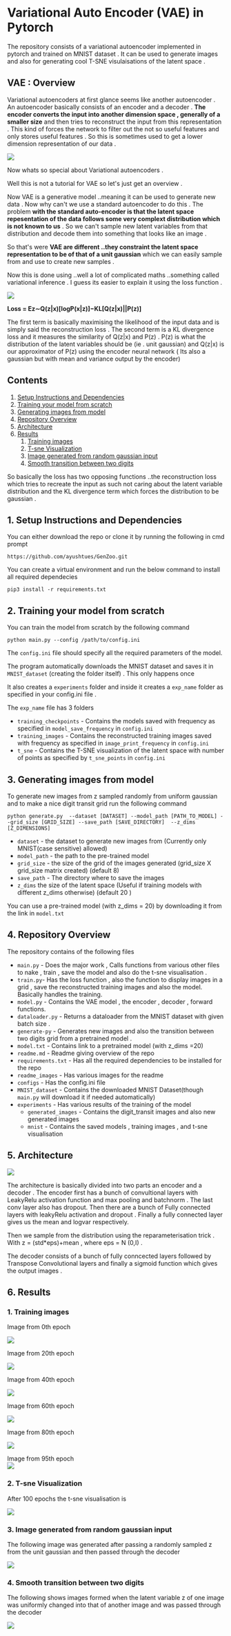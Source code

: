 # Variational Auto Encoder (VAE) in Pytorch
The repository consists of a variational autoencoder implemented in pytorch and trained on MNIST dataset . It can be used to generate images and also for generating cool T-SNE visulaisations of the latent space .

## VAE : Overview

Variational autoencoders at first glance seems like another autoencoder . An autoencoder basically consists of an encoder and a decoder . **The encoder converts the input into another dimension space , generally of a smaller size**  and then tries to reconstruct the input from this representation . This kind of forces the network to filter out the not so useful features and only stores useful features .  So this is sometimes used to get a lower dimension representation of our data .

<img src='readme_images/autoencoder.png' style="max-width:100%">


Now whats so special about Variational autoencoders .

Well this is not a tutorial for VAE so let's just get an overview .

Now VAE is a generative model ..meaning it can be used to generate new data . Now why can't we use a standard autoencoder to do this . The problem **with the standard auto-encoder is that the latent space repesentation of the data follows some very complext distribution which is not known to us** . So we can't sample new latent variables from that distribution and decode them into something that looks like an image .

So that's were **VAE are different ..they constraint the latent space representation to be of that of a unit gaussian** which we can easily sample from and use to create new samples . 

Now this is done using ..well a lot of complicated maths ..something called variational inference . I guess its easier to explain it using the loss function . 


<img src='readme_images/vae.png' style="max-width:100%">



  
 **Loss = Ez∼Q(z|x)[logP(x|z)]−KL[Q(z|x)||P(z)]**
  
  
The first term is basically maximising the likelihood of the input data and is simply said the reconstruction loss . The second term is a KL divergence loss and it measures the similarity of Q(z|x) and P(z) . P(z) is what the distribution of the latent variables should be (ie . unit gaussian) and Q(z|x) is our approximator of P(z) using the encoder neural network ( Its also a gaussian but with mean and variance output by the encoder)

## Contents
1. [Setup Instructions and Dependencies](#1-setup-instructions-and-dependencies)
2. [Training your model from scratch](#2-training-your-model-from-scratch)
3. [Generating images from model](#3-generating-images-from-model)
4. [Repository Overview](#4-repository-overview)
5. [Architecture](#5-architecture)
6. [Results](#6-results)
    1. [Training images](#1-training-images)
    2. [T-sne Visualization](#2-t-sne-visualization)
    3. [Image generated from random gaussian input ](#3-image-generated-from-random-gaussian-input)
    4. [Smooth transition between two digits](#4-smooth-transition-between-two-digits)

So basically the loss has two opposing functions ..the reconstruction loss which tries to recreate the input as such not caring about the latent variable distribution and the KL divergence term which forces the distribution to be gaussian .

## 1. Setup Instructions and Dependencies
You can either download the repo or clone it by running the following in cmd prompt
```
https://github.com/ayushtues/GenZoo.git
```
You can create a virtual environment and run the below command to install all required dependecies

```
pip3 install -r requirements.txt
```

## 2. Training your model from scratch

You can train the model from scratch by the following command 
```
python main.py --config /path/to/config.ini

```
The `config.ini` file should specify all the required parameters of the model.

The program automatically downloads the MNIST dataset and saves it in `MNIST_dataset` (creating the folder itself) . This only happens once

It also creates a `experiments` folder and inside it creates a `exp_name` folder as specified in your config.ini file .

The `exp_name` file has 3 folders
- `training_checkpoints` - Contains  the  models saved with frequency as specified in `model_save_frequency` in  `config.ini`
- `training_images` -  Contains the reconstructed training images saved with frequency as  specified in `image_print_frequency` in `config.ini`
- `t_sne` - Contains the T-SNE visualization of the latent space with number of points as specified by `t_sne_points` in `config.ini`

## 3. Generating images from model

To generate new images from z sampled randomly from uniform gaussian and to make a nice digit transit grid run the following command 
```
python generate.py  --dataset [DATASET] --model_path [PATH_TO_MODEL] --grid_size [GRID_SIZE] --save_path [SAVE_DIRECTORY]  --z_dims [Z_DIMENSIONS]
```

- `dataset` - the dataset to generate new images from (Currently only MNIST(case sensitive) allowed)
- `model_path` - the path to the pre-trained model
- `grid_size`  - the size of the grid of the images generated (grid_size X grid_size matrix created) (default 8)
- `save_path` - The directory where to save the images
- `z_dims` the size of the latent space (Useful if training models with different z_dims otherwise) (default 20 )

You can use a pre-trained model (with z_dims = 20) by downloading it from the link in `model.txt`

## 4. Repository Overview

The repository contains of the following files

- `main.py` - Does the major work , Calls functions from various other files to nake , train , save the model and also do the t-sne visualisation .
- `train.py`-  Has the loss function , also the function to display images in a grid , save the reconstructed training images and also the model. Basically handles the training.
- `model.py` - Contains the VAE model , the encoder , decoder , forward functions.
- `dataloader.py` - Returns a dataloader from the MNIST dataset with given batch size .
- `generate-py` - Generates new images and also the transition between two digits grid from a pretrained model .
- `model.txt` - Contains link to a pretrained model (with z_dims =20)
- `readme.md` - Readme giving overview of the repo
- `requirements.txt` - Has all the required dependencies to be installed  for the repo
- `readme_images` - Has various images for the readme
- `configs` - Has the config.ini file 
- `MNIST_dataset` - Contains the downloaded MNIST Dataset(though `main.py` will download it if needed automatically)
- `experiments` - Has various results of the training of the model
    - `generated_images` - Contains the digit_transit images and also new generated images
    - `mnist` - Contains the saved models , training images , and t-sne visualisation

## 5. Architecture

<img src='readme_images/VAE_architecture.png' style="max-width:100%">

The architecture is basically divided into two parts  an encoder and a decoder .
The encoder first has a bunch of convultional layers with LeakyRelu activation function and max pooling and batchnorm . The last conv layer also has dropout. Then there are a bunch of Fully connected layers with leakyRelu activation and dropout . Finally a fully connected layer gives us the mean and logvar respectively.

Then we sample from the distribution using the reparameterisation trick . With z = (std*eps)+mean , where eps = N (0,I) .

The decoder consists of a bunch of fully conncected layers followed by Transpose Convolutional layers and finally a sigmoid function which gives the output images . 
## 6. Results
### 1. Training images
Image from 0th epoch  

<img src='readme_images/training_images/img_from_epoch0.png' style="max-width:100%">

Image from 20th epoch  

<img src='readme_images/training_images/img_from_epoch20.png' style="max-width:100%">

Image from 40th epoch  

<img src='readme_images/training_images/img_from_epoch40.png' style="max-width:100%">

Image from 60th epoch  

<img src='readme_images/training_images/img_from_epoch60.png' style="max-width:100%">

Image from 80th epoch  

<img src='readme_images/training_images/img_from_epoch80.png' style="max-width:100%">

Image from 95th epoch  
<img src='readme_images/training_images/img_from_epoch95.png' style="max-width:100%">

### 2. T-sne Visualization

After 100 epochs the t-sne visualisation is     

<img src='readme_images/t_sne_visualization.png' style="max-width:100%">

### 3. Image generated from random gaussian input 

The following image was generated after passing a randomly sampled z from the unit gaussian and then passed through the decoder       

<img src='readme_images/user_generated_image.png' style="max-width:100%">

### 4. Smooth transition between two digits

The following shows images formed when the latent variable z of one image was uniformly changed into that of another image and was passed through the decoder 

<img src='readme_images/digit_transit.png' style="max-width:100%">
